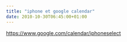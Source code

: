 ```yaml
---
title: "iphone et google calendar"
date: 2010-10-30T06:45:00+01:00
---
```

https://www.google.com/calendar/iphoneselect
